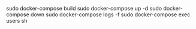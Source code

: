 sudo docker-compose build
sudo docker-compose up -d
sudo docker-compose down
sudo docker-compose logs -f
sudo docker-compose exec users sh
 